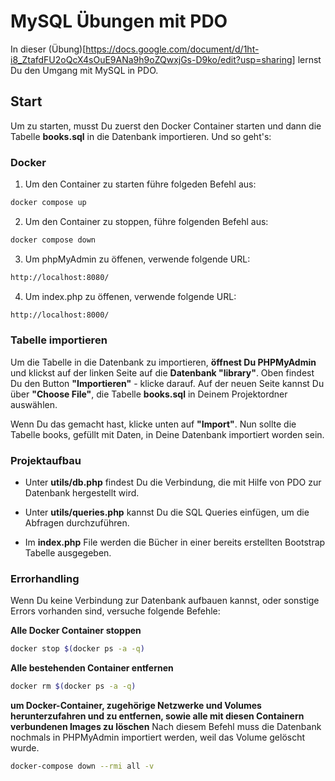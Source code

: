 # MySQL Übungen mit PDO

In dieser (Übung)[https://docs.google.com/document/d/1ht-i8_ZtafdFU2oQcX4sOuE9ANa9h9oZQwxjGs-D9ko/edit?usp=sharing] lernst Du den Umgang mit MySQL in PDO.

## Start

Um zu starten, musst Du zuerst den Docker Container starten und dann die Tabelle **books.sql** in die Datenbank importieren. Und so geht's:

### Docker

1. Um den Container zu starten führe folgeden Befehl aus:

```bash
docker compose up
```

2. Um den Container zu stoppen, führe folgenden Befehl aus:

```bash
docker compose down
```

3. Um phpMyAdmin zu öffenen, verwende folgende URL:

```bash
http://localhost:8080/
```

4. Um index.php zu öffenen, verwende folgende URL:

```bash
http://localhost:8000/
```

### Tabelle importieren

Um die Tabelle in die Datenbank zu importieren, **öffnest Du PHPMyAdmin** und klickst auf der linken Seite auf die **Datenbank "library"**. Oben findest Du den Button **"Importieren"** - klicke darauf. Auf der neuen Seite kannst Du über **"Choose File"**, die Tabelle **books.sql** in Deinem Projektordner auswählen.

Wenn Du das gemacht hast, klicke unten auf **"Import"**. Nun sollte die Tabelle books, gefüllt mit Daten, in Deine Datenbank importiert worden sein.

### Projektaufbau

- Unter **utils/db.php** findest Du die Verbindung, die mit Hilfe von PDO zur Datenbank hergestellt wird.

- Unter **utils/queries.php** kannst Du die SQL Queries einfügen, um die Abfragen durchzuführen.

- Im **index.php** File werden die Bücher in einer bereits erstellten Bootstrap Tabelle ausgegeben.

### Errorhandling

Wenn Du keine Verbindung zur Datenbank aufbauen kannst, oder sonstige Errors vorhanden sind, versuche folgende Befehle:

**Alle Docker Container stoppen**

```bash
docker stop $(docker ps -a -q)
```

**Alle bestehenden Container entfernen**

```bash
docker rm $(docker ps -a -q)
```

**um Docker-Container, zugehörige Netzwerke und Volumes herunterzufahren und zu entfernen, sowie alle mit diesen Containern verbundenen Images zu löschen**
Nach diesem Befehl muss die Datenbank nochmals in PHPMyAdmin importiert werden, weil das Volume gelöscht wurde.

```bash
docker-compose down --rmi all -v
```
